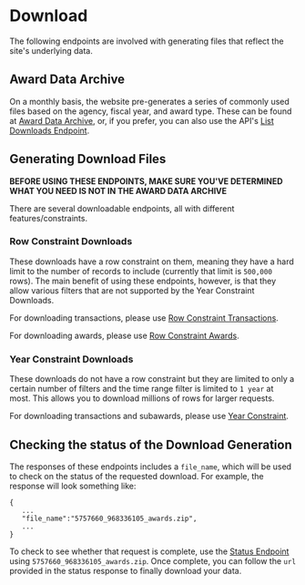 # Download

The following endpoints are involved with generating files that reflect the site's underlying data. 

## Award Data Archive

On a monthly basis, the website pre-generates a series of commonly used files based on the agency, fiscal year, and award type. These can be found at [Award Data Archive](https://beta.usaspending.gov/#/bulk_download/award_data_archive), or, if you prefer, you can also use the API's [List Downloads Endpoint](https://github.com/fedspendingtransparency/data-act-documentation/blob/master/usaspending/api-documentation/download/List%20Downloads.md).

## Generating Download Files

**BEFORE USING THESE ENDPOINTS, MAKE SURE YOU'VE DETERMINED WHAT YOU NEED IS NOT IN THE AWARD DATA ARCHIVE**

There are several downloadable endpoints, all with different features/constraints. 

### Row Constraint Downloads

These downloads have a row constraint on them, meaning they have a hard limit to the number of records to include (currently that limit is `500,000` rows). The main benefit of using these endpoints, however, is that they allow various filters that are not supported by the Year Constraint Downloads.

For downloading transactions, please use [Row Constraint Transactions](https://github.com/fedspendingtransparency/data-act-documentation/blob/master/usaspending/api-documentation/download/Row%20Constraint%20Transactions.md).

For downloading awards, please use [Row Constraint Awards](https://github.com/fedspendingtransparency/data-act-documentation/blob/master/usaspending/api-documentation/download/Row%20Constraint%20Awards.md).

### Year Constraint Downloads

These downloads do not have a row constraint but they are limited to only a certain number of filters and the time range filter is limited to `1 year` at most. This allows you to download millions of rows for larger requests.

For downloading transactions and subawards, please use [Year Constraint](https://github.com/fedspendingtransparency/data-act-documentation/blob/master/usaspending/api-documentation/download/Year%20Constraint.md).

## Checking the status of the Download Generation

The responses of these endpoints includes a `file_name`, which will be used to check on the status of the requested download. For example, the response will look something like:
```
{
   ...
   "file_name":"5757660_968336105_awards.zip",
   ...
}
```

To check to see whether that request is complete, use the [Status Endpoint](https://github.com/fedspendingtransparency/data-act-documentation/blob/master/usaspending/api-documentation/download/Download%20Status.md) using `5757660_968336105_awards.zip`. Once complete, you can follow the `url` provided in the status response to finally download your data.

